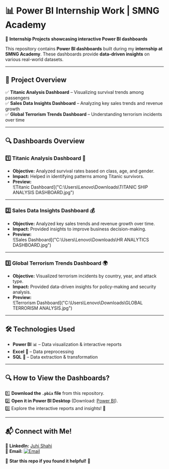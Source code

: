# 📊 Power BI Internship Work | SMNG Academy  
🚀 **Internship Projects showcasing interactive Power BI dashboards**  

This repository contains **Power BI dashboards** built during my **internship at SMNG Academy**. These dashboards provide **data-driven insights** on various real-world datasets.  

---

## 📂 Project Overview  
✅ **Titanic Analysis Dashboard** – Visualizing survival trends among passengers  
✅ **Sales Data Insights Dashboard** – Analyzing key sales trends and revenue growth  
✅ **Global Terrorism Trends Dashboard** – Understanding terrorism incidents over time  

---

## 🔍 Dashboards Overview  

### **1️⃣ Titanic Analysis Dashboard 🚢**  
- **Objective:** Analyzed survival rates based on class, age, and gender.  
- **Impact:** Helped in identifying patterns among Titanic survivors.  
- **Preview:**  
  ![Titanic Dashboard]("C:\Users\Lenovo\Downloads\TITANIC SHIP ANALYSIS DASHBOARD.jpg")  


---

### **2️⃣ Sales Data Insights Dashboard 💰**  
- **Objective:** Analyzed key sales trends and revenue growth over time.  
- **Impact:** Provided insights to improve business decision-making.  
- **Preview:**  
  ![Sales Dashboard]("C:\Users\Lenovo\Downloads\HR ANALYTICS DASHBOARD.jpg")  


---

### **3️⃣ Global Terrorism Trends Dashboard 🌍**  
- **Objective:** Visualized terrorism incidents by country, year, and attack type.  
- **Impact:** Provided data-driven insights for policy-making and security analysis.  
- **Preview:**  
  ![Terrorism Dashboard]("C:\Users\Lenovo\Downloads\GLOBAL TERRORISM ANALYSIS.jpg")  



---

## 🛠 Technologies Used  
- **Power BI** 📊 – Data visualization & interactive reports  
- **Excel** 📑 – Data preprocessing  
- **SQL** 💾 – Data extraction & transformation  

---

## 🔍 How to View the Dashboards?  
1️⃣ **Download the `.pbix` file** from this repository.  
2️⃣ **Open it in Power BI Desktop** (Download: [Power BI](https://powerbi.microsoft.com/en-us/desktop/)).  
3️⃣ Explore the interactive reports and insights! 🚀  

---

## 📬 Connect with Me!  
💼 **LinkedIn:** [Juhi Shahi](https://linkedin.com/in/yourprofile)  
📧 **Email:** [![Email](https://img.shields.io/badge/Email-D14836?style=for-the-badge&logo=gmail&logoColor=white)](mailto:juhishahi321@gmail.com)  

🌟 **Star this repo if you found it helpful!** 🚀  
